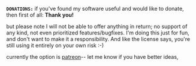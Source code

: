 **`DONATIONS:`** if you've found my software useful and would like to donate, then first of all: **Thank you!**

but please note I will not be able to offer anything in return; no support of any kind, not even prioritized features/bugfixes. I'm doing this just for fun, and don't want to make it a responsibility. And like the license says, you're still using it entirely on your own risk :-)

currently the option is [patreon]([https://ko-fi.com/ed9001](https://www.patreon.com/c/perseus1715))-- let me know if you have better ideas,
